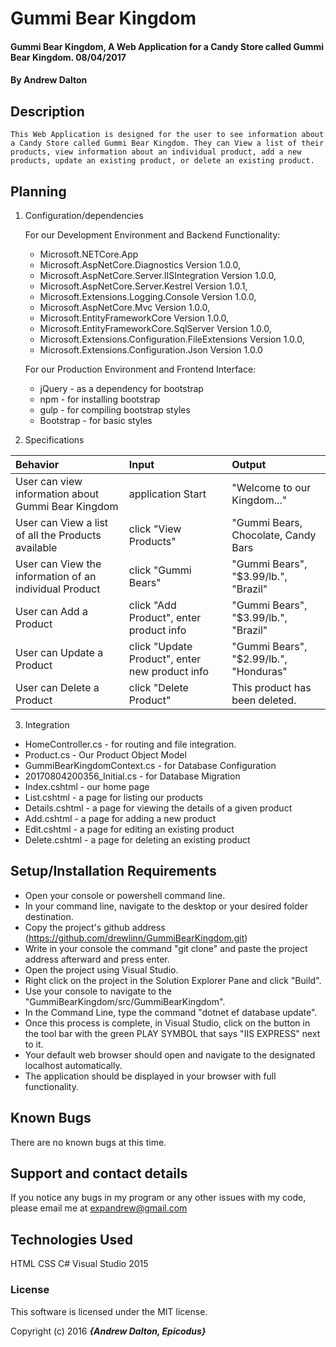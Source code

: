 ﻿# Gummi Bear Kingdom

#### Gummi Bear Kingdom, A Web Application for a Candy Store called Gummi Bear Kingdom. 08/04/2017

#### By Andrew Dalton

## Description

	This Web Application is designed for the user to see information about a Candy Store called Gummi Bear Kingdom. They can View a list of their products, view information about an individual product, add a new products, update an existing product, or delete an existing product.

## Planning

1. Configuration/dependencies

	For our Development Environment and Backend Functionality:
	* Microsoft.NETCore.App
	* Microsoft.AspNetCore.Diagnostics Version 1.0.0,
	* Microsoft.AspNetCore.Server.IISIntegration Version 1.0.0,
	* Microsoft.AspNetCore.Server.Kestrel Version 1.0.1,
	* Microsoft.Extensions.Logging.Console Version 1.0.0,
	* Microsoft.AspNetCore.Mvc Version 1.0.0,
	* Microsoft.EntityFrameworkCore Version 1.0.0,
	* Microsoft.EntityFrameworkCore.SqlServer Version 1.0.0,
	* Microsoft.Extensions.Configuration.FileExtensions Version 1.0.0,
	* Microsoft.Extensions.Configuration.Json Version 1.0.0
	
	For our Production Environment and Frontend Interface:
	* jQuery - as a dependency for bootstrap
	* npm - for installing bootstrap
	* gulp - for compiling bootstrap styles
	* Bootstrap - for basic styles

  2. Specifications

  | Behavior | Input | Output |
  | :--------| :---- | :------|
  | User can view information about Gummi Bear Kingdom | application Start | "Welcome to our Kingdom..." |
  | User can View a list of all the Products available | click "View Products" | "Gummi Bears, Chocolate, Candy Bars |
  | User can View the information of an individual Product | click "Gummi Bears" | "Gummi Bears", "$3.99/lb.", "Brazil" |
  | User can Add a Product | click "Add Product", enter product info | "Gummi Bears", "$3.99/lb.", "Brazil" |
  | User can Update a Product | click "Update Product", enter new product info | "Gummi Bears", "$2.99/lb.", "Honduras" |
  | User can Delete a Product | click "Delete Product" | This product has been deleted. |

3. Integration
  * HomeController.cs - for routing and file integration.
  * Product.cs - Our Product Object Model
  * GummiBearKingdomContext.cs - for Database Configuration
  * 20170804200356_Initial.cs - for Database Migration
  * Index.cshtml - our home page
  * List.cshtml - a page for listing our products
  * Details.cshtml - a page for viewing the details of a given product
  * Add.cshtml - a page for adding a new product
  * Edit.cshtml - a page for editing an existing product
  * Delete.cshtml - a page for deleting an existing product
  
## Setup/Installation Requirements

* Open your console or powershell command line.
* In your command line, navigate to the desktop or your desired folder destination.
* Copy the project's github address (https://github.com/drewlinn/GummiBearKingdom.git)
* Write in your console the command "git clone" and paste the project address afterward and press enter.
* Open the project using Visual Studio.
* Right click on the project in the Solution Explorer Pane and click "Build".
* Use your console to navigate to the "GummiBearKingdom/src/GummiBearKingdom".
* In the Command Line, type the command "dotnet ef database update".
* Once this process is complete, in Visual Studio, click on the button in the tool bar with the green PLAY SYMBOL that says "IIS EXPRESS" next to it.
* Your default web browser should open and navigate to the designated localhost automatically.
* The application should be displayed in your browser with full functionality.


## Known Bugs

There are no known bugs at this time.

## Support and contact details

If you notice any bugs in my program or any other issues with my code, please email me at expandrew@gmail.com

## Technologies Used

HTML
CSS
C#
Visual Studio 2015

### License

This software is licensed under the MIT license.

Copyright (c) 2016 **_{Andrew Dalton, Epicodus}_**